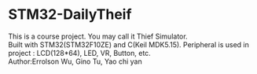 # STM32-DailyTheif
This is  a course project. You may call it Thief Simulator.<br>
Built with STM32(STM32F10ZE) and C(Keil MDK5.15). Peripheral is used in project : LCD(128*64), LED, VR, Button, etc. <br>
Author:Errolson Wu, Gino Tu, Yao chi yan
